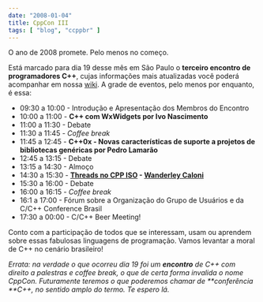 ```yaml
---
date: "2008-01-04"
title: CppCon III
tags: [ "blog", "ccppbr" ]
---
```

O ano de 2008 promete. Pelo menos no começo.

Está marcado para dia 19 desse mês em São Paulo o **terceiro encontro de programadores C++**, cujas informações mais atualizadas você poderá acompanhar em nossa [wiki](http://www.cbrasil.org/wiki/index.php?title=Grade_de_Palestras#3.C2.BA_Sampa_C.2FC.2B.2B_Users_Groups_-_Meeting). A grade de eventos, pelo menos por enquanto, é essa:

  * 09:30 a 10:00 - Introdução e Apresentação dos Membros do Encontro
  * 10:00 a 11:00 - **C++  com WxWidgets por  Ivo Nascimento**
  * 11:00 a 11:30 - Debate
  * 11:30 a 11:45 - _Coffee break_
  * 11:45 a 12:45 - **C++0x - Novas características de suporte a projetos de bibliotecas genéricas por Pedro Lamarão**
  * 12:45 a 13:15 - Debate
  * 13:15 a 14:30 - Almoço
  * 14:30 a 15:30 - **[Threads no CPP ISO](http://www.cbrasil.org/wiki/index.php?title=Threads_no_CPP_ISO) - [Wanderley Caloni](http://www.cbrasil.org/wiki/index.php?title=Wanderley_Caloni)**
  * 15:30 a 16:00 - Debate
  * 16:00 a 16:15 - _Coffee break_
  * 16:1 a 17:00 - Fórum sobre a Organização do Grupo de Usuários e da C/C++ Conference Brasil
  * 17:30 a 00:00 - C/C++ Beer Meeting!

Conto com a participação de todos que se interessam, usam ou aprendem sobre essas fabulosas linguagens de programação. Vamos levantar a moral de C++ no cenário brasileiro!

_Errata: na verdade o que ocorreu dia 19 foi um **encontro** de C++ com direito a palestras e coffee break, o que de certa forma invalida o nome CppCon. Futuramente teremos o que poderemos chamar de **conferência **C++, no sentido amplo do termo. Te espero lá._

